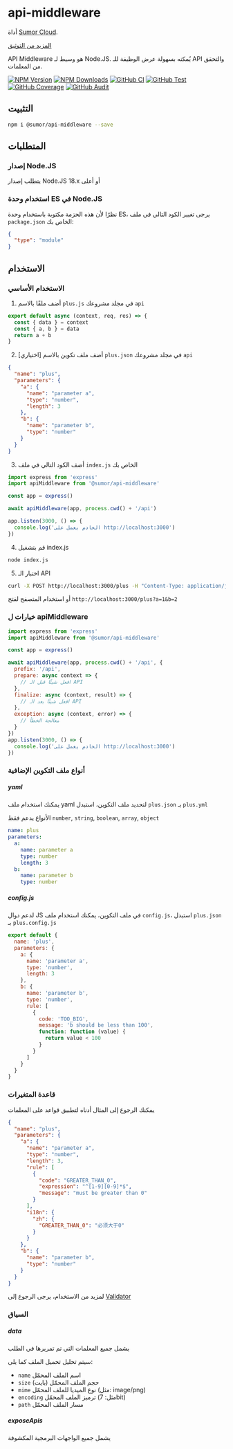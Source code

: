 # api-middleware

أداة [Sumor Cloud](https://sumor.cloud).

[المزيد من التوثيق](https://sumor.cloud/api-middleware)

API Middleware هو وسيط لـ Node.JS.
يُمكنه بسهولة عرض الوظيفة للـ API والتحقق من المعلمات.

[![NPM Version](https://img.shields.io/npm/v/@sumor/api-middleware?logo=npm&label=NPM)](https://www.npmjs.com/package/@sumor/api-middleware)
[![NPM Downloads](https://img.shields.io/npm/dw/@sumor/api-middleware?logo=npm&label=Downloads)](https://www.npmjs.com/package/@sumor/api-middleware)
[![GitHub CI](https://img.shields.io/github/actions/workflow/status/sumor-cloud/api-middleware/ci.yml?logo=github&label=CI)](https://github.com/sumor-cloud/api-middleware/actions/workflows/ci.yml)
[![GitHub Test](https://img.shields.io/github/actions/workflow/status/sumor-cloud/api-middleware/ut.yml?logo=github&label=Test)](https://github.com/sumor-cloud/api-middleware/actions/workflows/ut.yml)
[![GitHub Coverage](https://img.shields.io/github/actions/workflow/status/sumor-cloud/api-middleware/coverage.yml?logo=github&label=Coverage)](https://github.com/sumor-cloud/api-middleware/actions/workflows/coverage.yml)
[![GitHub Audit](https://img.shields.io/github/actions/workflow/status/sumor-cloud/api-middleware/audit.yml?logo=github&label=Audit)](https://github.com/sumor-cloud/api-middleware/actions/workflows/audit.yml)

## التثبيت

```bash
npm i @sumor/api-middleware --save
```

## المتطلبات

### إصدار Node.JS

يتطلب إصدار Node.JS 18.x أو أعلى

### استخدام وحدة ES في Node.JS

نظرًا لأن هذه الحزمة مكتوبة باستخدام وحدة ES،
يرجى تغيير الكود التالي في ملف `package.json` الخاص بك:

```json
{
  "type": "module"
}
```

## الاستخدام

### الاستخدام الأساسي

1. أضف ملفًا بالاسم `plus.js` في مجلد مشروعك `api`

```js
export default async (context, req, res) => {
  const { data } = context
  const { a, b } = data
  return a + b
}
```

2. [اختياري] أضف ملف تكوين بالاسم `plus.json` في مجلد مشروعك `api`

```json
{
  "name": "plus",
  "parameters": {
    "a": {
      "name": "parameter a",
      "type": "number",
      "length": 3
    },
    "b": {
      "name": "parameter b",
      "type": "number"
    }
  }
}
```

3. أضف الكود التالي في ملف `index.js` الخاص بك

```javascript
import express from 'express'
import apiMiddleware from '@sumor/api-middleware'

const app = express()

await apiMiddleware(app, process.cwd() + '/api')

app.listen(3000, () => {
  console.log('الخادم يعمل على http://localhost:3000')
})
```

4. قم بتشغيل index.js

```bash
node index.js
```

5. اختبار الـ API

```bash
curl -X POST http://localhost:3000/plus -H "Content-Type: application/json" -d '{"a": 1, "b": 2}'
```

أو استخدام المتصفح لفتح `http://localhost:3000/plus?a=1&b=2`

### خيارات ل apiMiddleware

```javascript
import express from 'express'
import apiMiddleware from '@sumor/api-middleware'

const app = express()

await apiMiddleware(app, process.cwd() + '/api', {
  prefix: '/api',
  prepare: async context => {
    // افعل شيئًا قبل الـ API
  },
  finalize: async (context, result) => {
    // افعل شيئًا بعد الـ API
  },
  exception: async (context, error) => {
    // معالجة الخطأ
  }
})
app.listen(3000, () => {
  console.log('الخادم يعمل على http://localhost:3000')
})
```

### أنواع ملف التكوين الإضافية

##### yaml

يمكنك استخدام ملف yaml لتحديد ملف التكوين، استبدل `plus.json` بـ `plus.yml`

الأنواع يدعم فقط `number`, `string`, `boolean`, `array`, `object`

```yaml
name: plus
parameters:
  a:
    name: parameter a
    type: number
    length: 3
  b:
    name: parameter b
    type: number
```

##### config.js

لدعم دوال JS في ملف التكوين، يمكنك استخدام ملف `config.js`، استبدل `plus.json` بـ `plus.config.js`

```javascript
export default {
  name: 'plus',
  parameters: {
    a: {
      name: 'parameter a',
      type: 'number',
      length: 3
    },
    b: {
      name: 'parameter b',
      type: 'number',
      rule: [
        {
          code: 'TOO_BIG',
          message: 'b should be less than 100',
          function: function (value) {
            return value < 100
          }
        }
      ]
    }
  }
}
```

### قاعدة المتغيرات

يمكنك الرجوع إلى المثال أدناه لتطبيق قواعد على المعلمات

```json
{
  "name": "plus",
  "parameters": {
    "a": {
      "name": "parameter a",
      "type": "number",
      "length": 3,
      "rule": [
        {
          "code": "GREATER_THAN_0",
          "expression": "^[1-9][0-9]*$",
          "message": "must be greater than 0"
        }
      ],
      "i18n": {
        "zh": {
          "GREATER_THAN_0": "必须大于0"
        }
      }
    },
    "b": {
      "name": "parameter b",
      "type": "number"
    }
  }
}
```

لمزيد من الاستخدام، يرجى الرجوع إلى [Validator](https://sumor.cloud/validator/)

### السياق

##### data

يشمل جميع المعلمات التي تم تمريرها في الطلب

سيتم تحليل تحميل الملف كما يلي:

- `name` اسم الملف المحمّل
- `size` حجم الملف المحمّل (بايت)
- `mime` نوع الميديا للملف المحمّل (مثل: image/png)
- `encoding` ترميز الملف المحمّل (مثل: 7bit)
- `path` مسار الملف المحمّل

##### exposeApis

يشمل جميع الواجهات البرمجية المكشوفة
